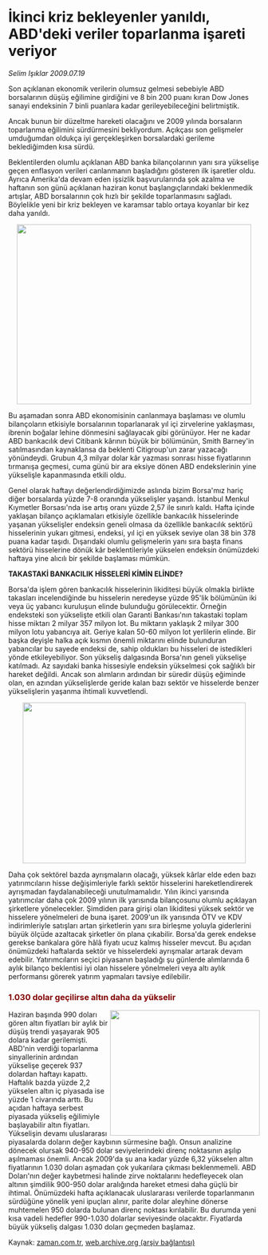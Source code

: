 # İkinci kriz bekleyenler yanıldı, ABD'deki veriler toparlanma işareti veriyor

*Selim Işıklar 2009.07.19*

<tr><td class="metin" colspan="2" style="padding-top: 20px; padding-left: 5px; padding-right: 10px;">Son açıklanan ekonomik verilerin olumsuz gelmesi sebebiyle ABD borsalarının düşüş eğilimine girdiğini ve 8 bin 200 puanı kıran Dow Jones sanayi endeksinin 7 binli puanlara kadar gerileyebileceğini belirtmiştik.</td></tr><tr><td class="metin" colspan="2" style="padding-top: 20px; padding-left: 5px; padding-right: 10px;"><p>Ancak bunun bir düzeltme hareketi olacağını ve 2009 yılında borsaların toparlanma eğilimini sürdürmesini bekliyordum. Açıkçası son gelişmeler umduğumdan oldukça iyi gerçekleşirken borsalardaki gerileme beklediğimden kısa sürdü.
<p> Beklentilerden olumlu açıklanan ABD banka bilançolarının yanı sıra yükselişe geçen enflasyon verileri canlanmanın başladığını gösteren ilk işaretler oldu. Ayrıca Amerika'da devam eden işsizlik başvurularında şok azalma ve haftanın son günü açıklanan haziran konut başlangıçlarındaki beklenmedik artışlar, ABD borsalarının çok hızlı bir şekilde toparlanmasını sağladı. Böylelikle yeni bir kriz bekleyen ve karamsar tablo ortaya koyanlar bir kez daha yanıldı.
<p align="center">
<img border="0" height="360" src="http://web.archive.org/web/20090813162306im_/http://medya.zaman.com.tr/2009/07/19/selim2.jpg" width="470"/><p> Bu aşamadan sonra ABD ekonomisinin canlanmaya başlaması ve olumlu bilançoların etkisiyle borsalarının toparlanarak yıl içi zirvelerine yaklaşması, ibrenin boğalar lehine dönmesini sağlayacak gibi görünüyor. Her ne kadar ABD bankacılık devi Citibank kârının büyük bir bölümünün, Smith Barney'in satılmasından kaynaklansa da beklenti Citigroup'un zarar yazacağı yönündeydi. Grubun 4,3 milyar dolar kâr yazması sonrası hisse fiyatlarının tırmanışa geçmesi, cuma günü bir ara eksiye dönen ABD endekslerinin yine yükselişle kapanmasında etkili oldu.
<p> Genel olarak haftayı değerlendirdiğimizde aslında bizim Borsa'mız hariç diğer borsalarda yüzde 7-8 oranında yükselişler yaşandı. İstanbul Menkul Kıymetler Borsası'nda ise artış oranı yüzde 2,57 ile sınırlı kaldı. Hafta içinde yaklaşan bilanço açıklamaları etkisiyle özellikle bankacılık hisselerinde yaşanan yükselişler endeksin geneli olmasa da özellikle bankacılık sektörü hisselerinin yukarı gitmesi, endeksi, yıl içi en yüksek seviye olan 38 bin 378 puana kadar taşıdı. Dışarıdaki olumlu gelişmelerin yanı sıra başta finans sektörü hisselerine dönük kâr beklentileriyle yükselen endeksin önümüzdeki haftaya yine alıcılı bir şekilde başlaması mümkün.
<p><b>TAKASTAKİ BANKACILIK HİSSELERİ KİMİN ELİNDE?
</b>
<p>Borsa'da işlem gören bankacılık hisselerinin likiditesi büyük olmakla birlikte takasları incelendiğinde bu hisselerin neredeyse yüzde 95'lik bölümünün iki veya üç yabancı kuruluşun elinde bulunduğu görülecektir. Örneğin endeksteki son yükselişte etkili olan Garanti Bankası'nın takastaki toplam hisse miktarı 2 milyar 357 milyon lot. Bu miktarın yaklaşık 2 milyar 300 milyon lotu yabancıya ait. Geriye kalan 50-60 milyon lot yerlilerin elinde. Bir başka deyişle halka açık kısmın önemli miktarını elinde bulunduran yabancılar bu sayede endeksi de, sahip oldukları bu hisseleri de istedikleri yönde etkileyebiliyor. Son yükseliş dalgasında Borsa'nın geneli yükselişe katılmadı. Az sayıdaki banka hissesiyle endeksin yükselmesi çok sağlıklı bir hareket değildi. Ancak son alımların ardından bir süredir düşüş eğiminde olan, en azından yükselişlerde geride kalan bazı sektör ve hisselerde benzer yükselişlerin yaşanma ihtimali kuvvetlendi.
<p align="center">
<img border="0" height="322" src="http://web.archive.org/web/20090813162306im_/http://medya.zaman.com.tr/2009/07/19/selim1.gif" width="447"/><p> Daha çok sektörel bazda ayrışmaların olacağı, yüksek kârlar elde eden bazı yatırımcıların hisse değişimleriyle farklı sektör hisselerini hareketlendirerek ayrışmadan faydalanabileceği unutulmamalıdır. Yılın ikinci yarısında yatırımcılar daha çok 2009 yılının ilk yarısında bilançosunu olumlu açıklayan şirketlere yönelecekler. Şimdiden para girişi olan likiditesi yüksek sektör ve hisselere yönelmeleri de buna işaret. 2009'un ilk yarısında ÖTV ve KDV indirimleriyle satışları artan şirketlerin yanı sıra birleşme yoluyla giderlerini büyük ölçüde azaltacak şirketler ön plana çıkabilir. Borsa'da gerek endekse gerekse bankalara göre hâlâ fiyatı ucuz kalmış hisseler mevcut. Bu açıdan önümüzdeki haftalarda sektör ve hisselerdeki ayrışmalar artarak devam edebilir. Yatırımcıların seçici piyasanın başladığı şu günlerde alımlarında 6 aylık bilanço beklentisi iyi olan hisselere yönelmeleri veya altı aylık performansı görerek yatırım yapmaları tavsiye edilebilir.
<p>
<h3><font color="#800000">1.030 dolar geçilirse altın daha da yükselir
</font></h3>
<p>
<img align="right" border="0" height="251" src="http://web.archive.org/web/20090813162306im_/http://medya.zaman.com.tr/2009/07/19/selim3.jpg" width="300"/>Haziran başında 990 doları gören altın fiyatları bir aylık bir düşüş trendi yaşayarak 905 dolara kadar gerilemişti. ABD'nin verdiği toparlanma sinyallerinin ardından yükselişe geçerek 937 dolardan haftayı kapattı. Haftalık bazda yüzde 2,2 yükselen altın iç piyasada ise yüzde 1 civarında arttı. Bu açıdan haftaya serbest piyasada yükseliş eğilimiyle başlayabilir altın fiyatları. Yükselişin devamı uluslararası piyasalarda doların değer kaybının sürmesine bağlı. Onsun analizine dönecek olursak 940-950 dolar seviyelerindeki direnç noktasının aşılıp aşılmaması önemli. Ancak 2009'da şu ana kadar yüzde 6,32 yükselen altın fiyatlarının 1.030 doları aşmadan çok yukarılara çıkması beklenmemeli. ABD Doları'nın değer kaybetmesi halinde zirve noktalarını hedefleyecek olan altının şimdilik 900-950 dolar aralığında hareket etmesi daha güçlü bir ihtimal. Önümüzdeki hafta açıklanacak uluslararası verilerde toparlanmanın sürdüğüne yönelik yeni ipuçları alınır, parite dolar aleyhine dönerse muhtemelen 950 dolarda bulunan direnç noktası kırılabilir. Bu durumda yeni kısa vadeli hedefler 990-1.030 dolarlar seviyesinde olacaktır. Fiyatlarda büyük yükseliş dalgası 1.030 doları geçmeden başlamaz.<br/></p></p></p></p></p></p></p></p></p></p></p></td></tr>

Kaynak: [zaman.com.tr](http://zaman.com.tr/yazar.do?yazino=870972), [web.archive.org (arşiv bağlantısı)](http://web.archive.org/web/20090813162306/http://www.zaman.com.tr:80/yazar.do?yazino=870972)
